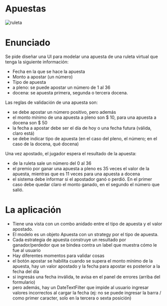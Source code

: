 # Apuestas

![ruleta](https://cloud.githubusercontent.com/assets/4549002/17299651/9dcb3e56-57e5-11e6-83d3-4a43e6cb4dc8.png)

# Enunciado

Se pide diseñar una UI para modelar una apuesta de una ruleta virtual que tenga la siguiente información:

* Fecha en la que se hace la apuesta
* Monto a apostar (un número)
* Tipo de apuesta
 * a pleno: se puede apostar un número de 1 al 36
 * docena: se apuesta primera, segunda o tercera docena.

Las reglas de validación de una apuesta son:

* se debe apostar un número positivo, pero además
 * el monto mínimo de una apuesta a pleno son $ 10, para una apuesta a docena son $ 50
* la fecha a apostar debe ser el día de hoy o una fecha futura (válida, claro está)
* se debe indicar tipo de apuesta (en el caso del pleno, el número; en el caso de la docena, qué docena)

Una vez apostado, el jugador espera el resultado de la apuesta:

* de la ruleta sale un número del 0 al 36
* el premio por ganar una apuesta a pleno es 35 veces el valor de la apuesta, mientras que es 11 veces para una apuesta a docena
* el sistema debe informar si el apostador ganó o perdió. En el primer caso debe quedar claro el monto ganado, en el segundo el número que salió.

# La aplicación

* Tiene una vista con un combo anidado entre el tipo de apuesta y el valor apostado. 
* El modelo es un objeto Apuesta con un strategy por el tipo de apuesta. 
* Cada estrategia de apuesta construye un resultado por ganador/perdedor que se bindea contra un label que muestra cómo le fue al usuario
* Hay diferentes momentos para validar cosas
 * el botón apostar se habilita cuando se supera el monto mínimo de la apuesta, hay un valor apostado y la fecha para apostar es posterior a la fecha del día
 * si ingresás una fecha inválida, te avisa en el panel de errores (arriba del formulario)
 * pero además, hay un DateTextFilter que impide al usuario ingresar valores incorrectos al cargar la fecha (ej: no se puede ingresar la barra / como primer caracter, solo en la tercera o sexta posición)
 

